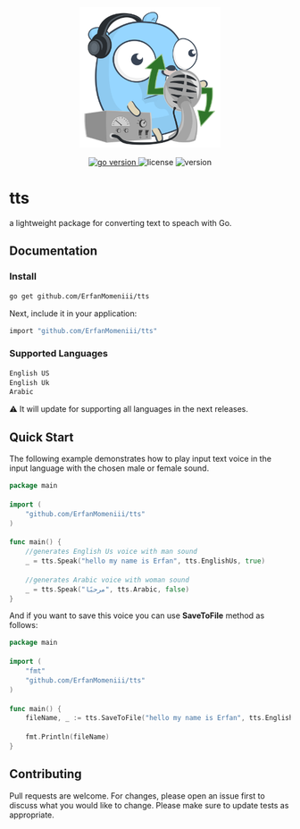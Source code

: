 <p align="center">
<img src="./assets/photo/logo.svg" width=50% height=50%>
</p>
<p align="center">
<a href="https://pkg.go.dev/github.com/mehditeymorian/koi/v3?tab=doc"target="_blank">
    <img src="https://img.shields.io/badge/Go-1.19+-00ADD8?style=for-the-badge&logo=go" alt="go version" />
</a>

<img src="https://img.shields.io/badge/license-MIT-magenta?style=for-the-badge&logo=none" alt="license" />
<img src="https://img.shields.io/badge/Version-1.0.0-red?style=for-the-badge&logo=none" alt="version" />
</p>

# tts

a lightweight package for converting text to speach with Go.

## Documentation

### Install

```bash
go get github.com/ErfanMomeniii/tts
```   

Next, include it in your application:

```bash
import "github.com/ErfanMomeniii/tts"
``` 

### Supported Languages

```bash
English US
English Uk
Arabic
```

:warning: It will update for supporting all languages in the next releases.

## Quick Start

The following example demonstrates how to play input text voice in the input language with the chosen male or female
sound.

```go
package main

import (
	"github.com/ErfanMomeniii/tts"
)

func main() {
	//generates English Us voice with man sound
	_ = tts.Speak("hello my name is Erfan", tts.EnglishUs, true)

	//generates Arabic voice with woman sound
	_ = tts.Speak("مرحبًا", tts.Arabic, false)
}

```

And if you want to save this voice you can use **SaveToFile** method as follows:

```go
package main

import (
	"fmt"
	"github.com/ErfanMomeniii/tts"
)

func main() {
	fileName, _ := tts.SaveToFile("hello my name is Erfan", tts.EnglishUs, "./example", true)
	
	fmt.Println(fileName)
}
```

## Contributing
Pull requests are welcome. For changes, please open an issue first to discuss what you would like to change.
Please make sure to update tests as appropriate.
